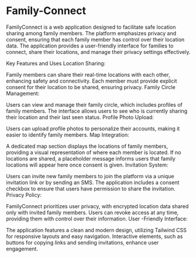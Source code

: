 # Family-Connect
FamilyConnect is a web application designed to facilitate safe location sharing among family members. The platform emphasizes privacy and consent, ensuring that each family member has control over their location data. The application provides a user-friendly interface for families to connect, share their locations, and manage their privacy settings effectively.

Key Features and Uses
Location Sharing:

Family members can share their real-time locations with each other, enhancing safety and connectivity.
Each member must provide explicit consent for their location to be shared, ensuring privacy.
Family Circle Management:

Users can view and manage their family circle, which includes profiles of family members.
The interface allows users to see who is currently sharing their location and their last seen status.
Profile Photo Upload:

Users can upload profile photos to personalize their accounts, making it easier to identify family members.
Map Integration:

A dedicated map section displays the locations of family members, providing a visual representation of where each member is located.
If no locations are shared, a placeholder message informs users that family locations will appear here once consent is given.
Invitation System:

Users can invite new family members to join the platform via a unique invitation link or by sending an SMS.
The application includes a consent checkbox to ensure that users have permission to share the invitation.
Privacy Policy:

FamilyConnect prioritizes user privacy, with encrypted location data shared only with invited family members.
Users can revoke access at any time, providing them with control over their information.
User -Friendly Interface:

The application features a clean and modern design, utilizing Tailwind CSS for responsive layouts and easy navigation.
Interactive elements, such as buttons for copying links and sending invitations, enhance user engagement.
